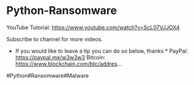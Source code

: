 # Python-Ransomware

YouTube Tutorial: https://www.youtube.com/watch?v=ScL07VJJOX4

Subscribe to channel for more videos.

* If you would like to leave a tip you can do so below, thanks *
PayPal: https://paypal.me/w3w3w3
Bitcoin: https://www.blockchain.com/btc/addres...


#Python#Ransomware#Malware
